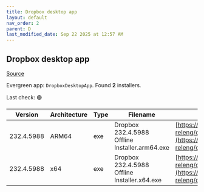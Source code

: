 ```yaml
---
title: Dropbox desktop app
layout: default
nav_order: 2
parent: D
last_modified_date: Sep 22 2025 at 12:57 AM
---
```


## Dropbox desktop app

[Source](https://www.dropbox.com/desktop)

Evergreen app: `DropboxDesktopApp`. Found **2** installers.

Last check: 🟢

| Version    | Architecture | Type | Filename                                       | URI                                                                                                                                                                                                            |
| ---------- | ------------ | ---- | ---------------------------------------------- | -------------------------------------------------------------------------------------------------------------------------------------------------------------------------------------------------------------- |
| 232.4.5988 | ARM64        | exe  | Dropbox 232.4.5988 Offline Installer.arm64.exe | [https://edge.dropboxstatic.com/dbx-releng/client/Dropbox%20232.4.5988%20Offline%20Installer.arm64.exe](https://edge.dropboxstatic.com/dbx-releng/client/Dropbox%20232.4.5988%20Offline%20Installer.arm64.exe) |
| 232.4.5988 | x64          | exe  | Dropbox 232.4.5988 Offline Installer.x64.exe   | [https://edge.dropboxstatic.com/dbx-releng/client/Dropbox%20232.4.5988%20Offline%20Installer.x64.exe](https://edge.dropboxstatic.com/dbx-releng/client/Dropbox%20232.4.5988%20Offline%20Installer.x64.exe)     |
